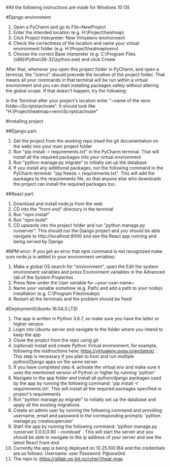 #All the following instructions are made for Windows 10 OS

#Django environment
1. Open a PyCharm and go to File>NewProject
2. Enter the intended location (e.g. H:\Project\heatmap)
3. Click Project Interpreter: New Virtualenv environment
4. Check the correctness of the location and name your virtual environment folder (e.g. H:\Project\heatmap\venv)
5. Choose the correct Base interpreter (e.g. C:\Program Files (x86)\Python36-32\python.exe) and click Create

After that, whenever you open this project folder in PyCharm, and open a terminal, 
the "(venv)" should precede the location of the project folder. That means all your commands in that terminal 
will be run within a virtual environment and you can start installing packages safely without altering the global
scope. If that doesn't happen, try the following:

In the Terminal after your project's location enter "~name of the venv folder~\Scripts\activate".
It should look like "H:\Project\heatmap>venv\Scripts\activate"

#Installing project

##Django part:
1. Get the project from the working repo (read the git documentation on the web) into your main project folder
2. Run "pip install -r requirements.txt" in the PyCharm terminal. That will install all the required packages into your
virtual environment
3. Run "python manage.py migrate" to initially set up the database
4. If you install any additional packages, run the following command in the PyCharm terminal:
"pip freeze > requirements.txt". This will add the packages to the requirements file, so that anyone else
who downloads the project can install the required packages too.

##React part:
1. Download and install node.js from the web
2. CD into the "front-end" directory in the terminal
3. Run "npm install"
4. Run "npm build"
5. CD upwards into the project folder and run "python manage.py runserver". This should run the Django project and you
should be able navigate to http://localhost:8000 and see the React app running and being served by Django

#NPM error:
If you get an error that npm command is not recognized make sure node.js is added to your environment veriables:
1. Make a global OS search for "environment", open the Edit the system environment variables and press
Environment variables in the Advanced tab of the System Properties
2. Press New under the User variable for ~your-user-name~
3. Name your variable somehow (e.g. Path) and add a path to your nodejs installation (e.g. C:\Program Files\nodejs\)
4. Restart all the terminals and the problem should be fixed

#Deployment(Ubuntu 16.04.3 LTS)
1. The app is written in Python 3.6.7, so make sure you have the latter or higher version
2. Login into Ubuntu server and navigate to the folder where you intend to keep the app
3. Clone the project from the repo using git
4. (optional) Install and create Python Virtual environment, for example, following the insttructions here: https://virtualenv.pypa.io/en/latest/ . This step is necessary if you plan to host and run multiple python/Django apps on the same server
5. If you have completed step 4, activate the virtual env and make sure it uses the mentioned version of Python or higher by running 'python'
6. Navigate to the app folder and install all python/django packages used by the app by running the following command: 'pip install -r requirements.txt'. This will install all the required packages specified in project's requirements
7. Run "python manage.py migrate" to initially set up the database and apply all the existing migrations
8. Create an admin user by running the following command and providing username, email and password in the corresponding prompts: 'python manage.py createsuperuser'
9. Start the app by running the following command: 'python manage.py runserver 0.0.0.0:80 --noreload' . This will start the server and you should be able to navigate to the ip address of your server and see the latest React front-end
10. Currently the app is being deployed on 10.25.100.164 and the credentials are as follows:
    Username: user
    Password: P@ssw0rd
11. The repo is: https://gitlab.op-bit.nz/rzher1/heat-map


